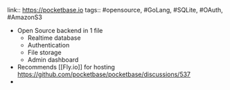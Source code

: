 link:: https://pocketbase.io
tags:: #opensource, #GoLang, #SQLite, #OAuth, #AmazonS3

- Open Source backend in 1 file
	- Realtime database
	- Authentication
	- File storage
	- Admin dashboard
- Recommends [[Fly.io]] for hosting https://github.com/pocketbase/pocketbase/discussions/537
-